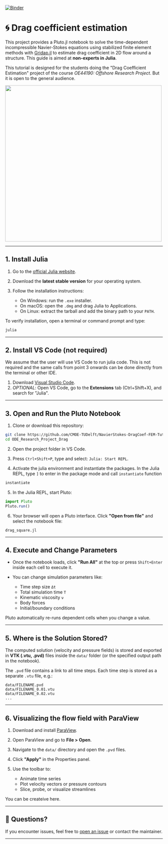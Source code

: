 [![Binder](https://mybinder.org/badge_logo.svg)](https://mybinder.org/v2/gh/CMOE-TUDelft/ODE_Research_Project_Drag/HEAD?urlpath=%2Fdoc%2Ftree%2Ftest.ipynb)

# 🌀 Drag coefficient estimation

This project provides a Pluto.jl notebook to solve the time-dependent incompressible Navier-Stokes equations using stabilized finite element methods with [Gridap.jl](https://github.com/gridap/Gridap.jl) to estimate drag coefficient in 2D flow around a structure. This guide is aimed at **non-experts in Julia**.

This tutorial is designed for the students doing the "Drag Coefficient Estimation" project of the course *OE44190: Offshore Research Project*. But it is open to the general audience.

<img src="plots/gifs/square_drag.gif" width="500">

---

## 1. Install Julia

1. Go to the [official Julia website](https://julialang.org/downloads/).
2. Download the **latest stable version** for your operating system.
3. Follow the installation instructions:

   * On Windows: run the `.exe` installer.
   * On macOS: open the `.dmg` and drag Julia to Applications.
   * On Linux: extract the tarball and add the binary path to your `PATH`.

To verify installation, open a terminal or command prompt and type:

```bash
julia
```

---

## 2. Install VS Code (not required)

We assume that the user will use VS Code to run julia code. This is not required and the same calls from point 3 onwards can be done directly from the terminal or other IDE.

1. Download [Visual Studio Code](https://code.visualstudio.com/).
2. *OPTIONAL*: Open VS Code, go to the **Extensions** tab (Ctrl+Shift+X), and search for "Julia".

---

## 3. Open and Run the Pluto Notebook

1. Clone or download this repository:

```bash
git clone https://github.com/CMOE-TUDelft/NavierStokes-DragCoef-FEM-Tutorial.git
cd ODE_Research_Project_Drag
```

2. Open the project folder in VS Code.

3. Press `Ctrl+Shift+P`, type and select: `Julia: Start REPL`.

4. Activate the julia environment and instantiate the packages. In the Julia REPL, type `]` to enter in the package mode and call `instantiate` function

```julia
instantiate
```

5. In the Julia REPL, start Pluto:

```julia
import Pluto
Pluto.run()
```

6. Your browser will open a Pluto interface. Click **"Open from file"** and select the notebook file:

```
drag_square.jl
```

---

## 4. Execute and Change Parameters

* Once the notebook loads, click **"Run All"** at the top or press `Shift+Enter` inside each cell to execute it.
* You can change simulation parameters like:

  * Time step size `Δt`
  * Total simulation time `T`
  * Kinematic viscosity `ν`
  * Body forces
  * Initial/boundary conditions

Pluto automatically re-runs dependent cells when you change a value.

---

## 5. Where is the Solution Stored?

The computed solution (velocity and pressure fields) is stored and exported in **VTK (.vtu, .pvd)** files inside the `data/` folder (or the specified output path in the notebook).

The `.pvd` file contains a link to all time steps. Each time step is stored as a separate `.vtu` file, e.g.:

```
data/FILENAME.pvd
data/FILENAME_0.01.vtu
data/FILENAME_0.02.vtu
...
```

---

## 6. Visualizing the flow field with ParaView

1. Download and install [ParaView](https://www.paraview.org/download/).

2. Open ParaView and go to **File > Open**.

3. Navigate to the `data/` directory and open the `.pvd` files.

4. Click **"Apply"** in the Properties panel.

5. Use the toolbar to:

   * Animate time series
   * Plot velocity vectors or pressure contours
   * Slice, probe, or visualize streamlines

You can be createive here.

---

## 📩 Questions?

If you encounter issues, feel free to [open an issue](https://github.com/CMOE-TUDelft/NavierStokes-DragCoef-FEM-Tutorial/issues) or contact the maintainer.

---
